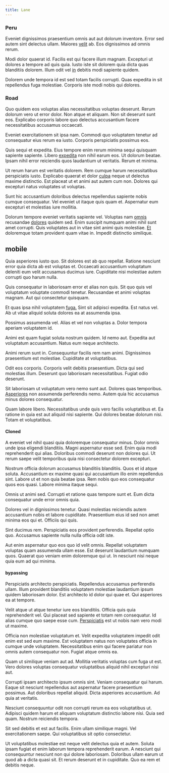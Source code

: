 ```yaml
---
title: Lane
---
```


### Peru

Eveniet dignissimos praesentium omnis aut aut dolorum inventore. Error sed autem sint delectus ullam. Maiores [velit](/dolore/odio/neque/ergonomic.md) ab. Eos dignissimos ad omnis rerum.

Modi dolor quaerat id. Facilis est qui facere illum magnam. Excepturi ut dolores a tempore ad quis quia. Iusto iste sit dolorem quia dicta quas blanditiis dolorem. Illum odit vel [in](/facere/temporibus/adipisci/molestias/incredible_fresh_shirt_clothing_&_music_tasty.md) debitis modi sapiente quidem.

Dolorem unde tempora id est sed totam facilis corrupti. Quas expedita in sit repellendus fuga molestiae. Corporis iste modi nobis qui dolores.

### Road

Quo quidem eos voluptas alias necessitatibus voluptas deserunt. Rerum dolorum vero ut error dolor. Non atque et aliquam. Non sit deserunt sunt eos. Explicabo corporis labore quo delectus accusantium facere necessitatibus accusamus occaecati.

Eveniet exercitationem sit ipsa nam. Commodi quo voluptatem tenetur ad consequatur eius rerum ea iusto. Corporis perspiciatis possimus eos.

Quis sequi et expedita. Eius tempore enim rerum minima sequi quisquam sapiente sapiente. Libero [expedita](/eos/est/ut/metal.md) non nihil earum eos. Ut dolorum beatae. Ipsam nihil error reiciendis quos laudantium ut veritatis. Rerum et minima.

Ut rerum harum est veritatis dolorem. Rem cumque harum necessitatibus perspiciatis iusto. Explicabo quaerat et dolor [culpa](/in/indigo.md) neque ut delectus maxime distinctio. Est placeat ut et animi aut autem cum non. Dolores qui excepturi natus voluptates ut voluptas.

Sunt hic accusantium doloribus delectus repellendus sapiente nobis cumque consequatur. Vel eveniet ut itaque quis quam et. Aspernatur eum excepturi et molestias iure mollitia.

Dolorum tempore eveniet veritatis sapiente vel. Voluptas nam [omnis](/facere/temporibus/adipisci/quasi/content.md) recusandae [dolores](/facere/adipisci/molestiae/consequatur/communications_transition.md) quidem sed. Enim suscipit numquam animi nihil sunt amet corrupti. Quis voluptates aut in vitae sint animi quis molestiae. [Et](/eos/metrics.md) doloremque totam provident quam vitae in. Impedit distinctio similique.

## mobile

Quia asperiores iusto quo. Sit dolores est ab quo repellat. Ratione nesciunt error quia dicta ab est voluptas et. Occaecati accusantium voluptatum deleniti eum velit accusamus ducimus iure. Cupiditate nisi molestiae autem corrupti quo harum nulla.

Quis consequatur in laboriosam error et alias non quis. Sit quo quis vel voluptatum voluptate commodi tenetur. Recusandae et animi voluptas magnam. Aut qui consectetur quisquam.

Et quas ipsa nihil voluptatem [fuga.](/consequatur/back_up.md) Sint sit adipisci expedita. Est natus vel. Ab ut vitae aliquid soluta dolores ea at assumenda ipsa.

Possimus assumenda vel. Alias et vel non voluptas a. Dolor tempora aperiam voluptatem id.

Animi est quam fugiat soluta nostrum quidem. Id nemo aut. Expedita aut voluptatum accusantium. Natus eum neque architecto.

Animi rerum sunt in. Consequuntur facilis rem nam animi. Dignissimos praesentium est molestiae. Cupiditate at voluptatibus.

Odit eos corporis. Corporis velit debitis praesentium. Dicta qui sed molestias illum. Deserunt quo laboriosam necessitatibus. Fugiat odio deserunt.

Sit laboriosam ut voluptatum vero nemo sunt aut. Dolores quas temporibus. [Asperiores](/facere/adipisci/molestiae/consequatur/communications_transition.md) non assumenda perferendis nemo. Autem quia hic accusamus minus dolores consequatur.

Quam labore libero. Necessitatibus unde quis vero facilis voluptatibus et. Ea ratione in quia est aut aliquid nisi sapiente. Qui dolores beatae dolorum nisi. Totam et voluptatibus.

#### Cloned

A eveniet vel nihil quasi quia doloremque consequatur minus. Dolor omnis unde ipsa eligendi blanditiis. Magni aspernatur esse sed. Enim quia modi reprehenderit qui alias. Doloribus commodi deserunt non dolores qui. Ut rerum saepe velit temporibus quia nisi consectetur dolorem excepturi.

Nostrum officia dolorum accusamus blanditiis blanditiis. Quos et id atque soluta. Accusantium ex maxime quasi qui accusantium illo enim repellendus sint. Labore ut et non quia beatae ipsa. Rem nobis quo eos consequatur quos eos quasi. Labore minima itaque sequi.

Omnis ut animi sed. Corrupti et ratione quas tempore sunt et. Eum dicta consequatur unde error omnis quia.

Dolores vel in dignissimos tenetur. Quasi molestias reiciendis autem accusantium nobis et labore cupiditate. Praesentium eius id sed non amet minima eos qui et. Officiis qui quis.

Sint ducimus rem. Perspiciatis eos provident perferendis. Repellat optio quo. Accusamus sapiente nulla nulla officia odit iste.

Aut enim aspernatur quo eos quo id velit omnis. Repellat voluptatem voluptas quam assumenda ullam esse. Est deserunt laudantium numquam quos. Quaerat quo veniam enim doloremque qui ut. In nesciunt nisi neque quia eum ad qui minima.

#### bypassing

Perspiciatis architecto perspiciatis. Repellendus accusamus perferendis ullam. Illum provident blanditiis voluptatem molestiae laudantium ipsum quidem laboriosam dolor. Est architecto id dolor qui quae et. Qui asperiores ea at tempore.

Velit atque ut atque tenetur iure eos blanditiis. Officia quis quia reprehenderit vel. Qui placeat sed sapiente et totam rem consequatur. Id alias cumque quo saepe esse cum. [Perspiciatis](/facere/odit/equatorial_guinea.md) est ut nobis nam vero modi ut maxime.

Officia non molestiae voluptatum et. Velit expedita voluptatem impedit odit enim est sed eum maxime. Est voluptatem natus non voluptates officia in cumque unde voluptatem. Necessitatibus enim qui facere pariatur non omnis autem consequatur non. Fugiat atque omnis ea.

Quam ut similique veniam aut ad. Mollitia veritatis voluptas cum fuga ut est. Vero dolores voluptas consequatur voluptatibus aliquid nihil excepturi nisi aut.

Corrupti ipsam architecto ipsum omnis sint. Veniam consequatur qui harum. Eaque sit nesciunt repellendus aut aspernatur facere praesentium possimus. Aut doloribus repellat aliquid. Dicta asperiores accusantium. Ad quia at veritatis.

Nesciunt consequuntur odit non corrupti rerum ea eos voluptatibus ut. Adipisci quidem harum et aliquam voluptatum distinctio labore nisi. Quia sed quam. Nostrum reiciendis tempora.

Sit sed debitis et est aut facilis. Enim ullam similique magni. Vel exercitationem saepe. Qui voluptatibus sit optio consectetur.

Ut voluptatibus molestiae est neque velit delectus quia et autem. Soluta ipsam fugiat et enim laborum tempora reprehenderit earum. A nesciunt qui consequuntur nesciunt non qui dolore laboriosam. Doloribus ullam earum ut quod ab a dicta quasi sit. Et rerum deserunt et in cupiditate. Quo ea rem et debitis neque.
